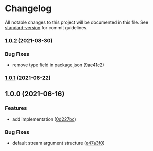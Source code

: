 # Changelog

All notable changes to this project will be documented in this file. See [standard-version](https://github.com/conventional-changelog/standard-version) for commit guidelines.

### [1.0.2](https://github.com/privateOmega/stream-archiver/compare/v1.0.1...v1.0.2) (2021-08-30)


### Bug Fixes

* remove type field in package.json ([9ae41c2](https://github.com/privateOmega/stream-archiver/commit/9ae41c2bd705f0667233022184e1ca17bb43b9ef))

### [1.0.1](https://github.com/privateOmega/stream-archiver/compare/v1.0.0...v1.0.1) (2021-06-22)

## 1.0.0 (2021-06-16)


### Features

* add implementation ([0d227bc](https://github.com/privateOmega/stream-archiver/commit/0d227bc12aef4bfdda7f0294e1b84b996c18f126))


### Bug Fixes

* default stream argument structure ([e47a3f0](https://github.com/privateOmega/stream-archiver/commit/e47a3f072baf100cede6336a3df8858cdf4a598a))
